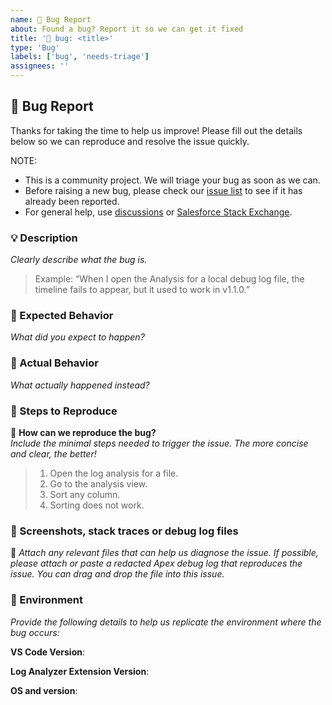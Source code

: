 ```yaml
---
name: 🐛 Bug Report
about: Found a bug? Report it so we can get it fixed
title: '🐛 bug: <title>'
type: 'Bug'
labels: ['bug', 'needs-triage']
assignees: ''
---
```


## 🐛 Bug Report

Thanks for taking the time to help us improve! Please fill out the details below so we can reproduce and resolve the issue quickly.

NOTE:

- This is a community project. We will triage your bug as soon as we can.
- Before raising a new bug, please check our [issue list](https://github.com/certinia/debug-log-analyzer/issues) to see if it has already been reported.
- For general help, use [discussions](https://github.com/certinia/debug-log-analyzer/discussions) or [Salesforce Stack Exchange](https://salesforce.stackexchange.com/search?q=apex+log+analyzer).

### 💡 Description

_Clearly describe what the bug is._

> Example: “When I open the Analysis for a local debug log file, the timeline fails to appear, but it used to work in v1.1.0.”

### 🧠 Expected Behavior

_What did you expect to happen?_

### 🤯 Actual Behavior

_What actually happened instead?_

### 🔢 Steps to Reproduce

🔁 **How can we reproduce the bug?**  
_Include the minimal steps needed to trigger the issue. The more concise and clear, the better!_

> 1. Open the log analysis for a file.
> 2. Go to the analysis view.
> 3. Sort any column.
> 4. Sorting does not work.

### 📎 Screenshots, stack traces or debug log files

📄 _Attach any relevant files that can help us diagnose the issue.
If possible, please attach or paste a redacted Apex debug log that reproduces the issue. You can drag and drop the file into this issue._

### 🧪 Environment

_Provide the following details to help us replicate the environment where the bug occurs:_

**VS Code Version**:

**Log Analyzer Extension Version**:

**OS and version**:
